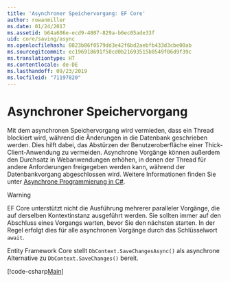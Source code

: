 ```yaml
---
title: 'Asynchroner Speichervorgang: EF Core'
author: rowanmiller
ms.date: 01/24/2017
ms.assetid: b64a606e-ecd9-4807-829a-b6ec05ade33f
uid: core/saving/async
ms.openlocfilehash: 0823b86f0579dd3e42f6bd2aebfb433d3cbe00ab
ms.sourcegitcommit: ec196918691f50cd0b21693515b0549f06d9f39c
ms.translationtype: HT
ms.contentlocale: de-DE
ms.lasthandoff: 09/23/2019
ms.locfileid: "71197820"
---
```

# <a name="asynchronous-saving"></a>Asynchroner Speichervorgang

Mit dem asynchronen Speichervorgang wird vermieden, dass ein Thread blockiert wird, während die Änderungen in die Datenbank geschrieben werden. Dies hilft dabei, das Abstürzen der Benutzeroberfläche einer Thick-Client-Anwendung zu vermeiden. Asynchrone Vorgänge können außerdem den Durchsatz in Webanwendungen erhöhen, in denen der Thread für andere Anforderungen freigegeben werden kann, während der Datenbankvorgang abgeschlossen wird. Weitere Informationen finden Sie unter [Asynchrone Programmierung in C#](https://docs.microsoft.com/dotnet/csharp/async).

> [!WARNING]  
> EF Core unterstützt nicht die Ausführung mehrerer paralleler Vorgänge, die auf derselben Kontextinstanz ausgeführt werden. Sie sollten immer auf den Abschluss eines Vorgangs warten, bevor Sie den nächsten starten. In der Regel erfolgt dies für alle asynchronen Vorgänge durch das Schlüsselwort `await`.

Entity Framework Core stellt `DbContext.SaveChangesAsync()` als asynchrone Alternative zu `DbContext.SaveChanges()` bereit.

[!code-csharp[Main](../../../samples/core/Saving/Async/Sample.cs#Sample)]

